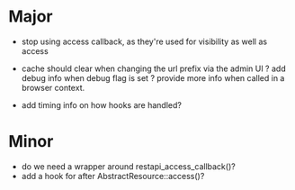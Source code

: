 Major
=====

- stop using access callback, as they're used for visibility as well as access 
- cache should clear when changing the url prefix via the admin UI
? add debug info when debug flag is set
? provide more info when called in a browser context.

- add timing info on how hooks are handled?

Minor
=====

- do we need a wrapper around restapi_access_callback()?
- add a hook for after AbstractResource::access()?
